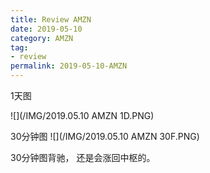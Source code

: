 ```yaml
---
title: Review AMZN
date: 2019-05-10
category: AMZN
tag:
- review
permalink: 2019-05-10-AMZN
---
```

1天图

![](/IMG/2019.05.10 AMZN 1D.PNG)

30分钟图
![](/IMG/2019.05.10 AMZN 30F.PNG)

30分钟图背驰， 还是会涨回中枢的。
